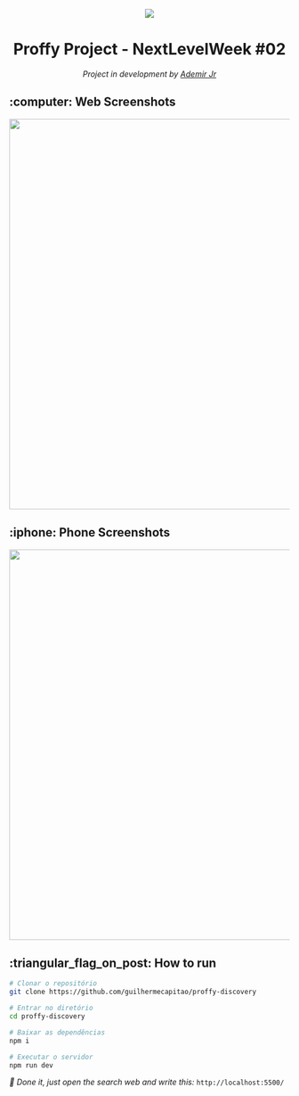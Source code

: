 <p align="center">
    <img src="https://camo.githubusercontent.com/e374677bcea8e624fe954b1bf81348f9bb4390df/68747470733a2f2f696b2e696d6167656b69742e696f2f6361706974616f2f50726f6666792f6e6c77325f36643750766c485a352e737667">
</p>

<h1 align="center"> Proffy Project - NextLevelWeek #02 </h1>
<p align="center"> 
    <i>Project in development by <a href="https://github.com/ademirjrsantana" target="_blank">Ademir Jr</a></i>     
</p>  

<h2> :computer: Web Screenshots </h2>

<p align="center">
  <img src="" width="700" >
</p>

<h2> :iphone: Phone Screenshots </h2>

<p align="center">
  <img src="" width="700" >
</p>

<h2> :triangular_flag_on_post: How to run </h2>

```bash
# Clonar o repositório
git clone https://github.com/guilhermecapitao/proffy-discovery

# Entrar no diretório
cd proffy-discovery

# Baixar as dependências
npm i

# Executar o servidor
npm run dev
```

<i> :purple_heart: Done it, just open the search web and write this: </i> `http://localhost:5500/`


